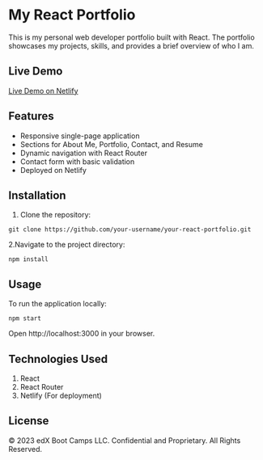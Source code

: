 # My React Portfolio

This is my personal web developer portfolio built with React. The portfolio showcases my projects, skills, and provides a brief overview of who I am.

## Live Demo

[Live Demo on Netlify](https://rays-react-portfolio.netlify.app)

## Features

- Responsive single-page application
- Sections for About Me, Portfolio, Contact, and Resume
- Dynamic navigation with React Router
- Contact form with basic validation
- Deployed on Netlify

## Installation

1. Clone the repository:

```git clone https://github.com/your-username/your-react-portfolio.git```
    
2.Navigate to the project directory:

```npm install```

## Usage

To run the application locally:

```npm start```

Open http://localhost:3000 in your browser.

## Technologies Used

1. React
2. React Router
3. Netlify (For deployment)

## License
© 2023 edX Boot Camps LLC. Confidential and Proprietary. All Rights Reserved.